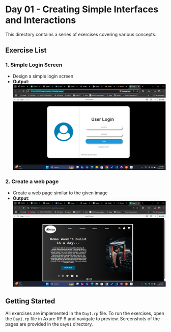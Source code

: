 # Day 01 - Creating Simple Interfaces and Interactions

This directory contains a series of exercises covering various concepts.

## Exercise List

### 1. Simple Login Screen
- Design a simple login screen
- **Output**: ![Login Screem](./Two.png)

### 2. Create a web page
- Create a web page similar to the given image
- **Output**: ![Gym page](./One.png)

## Getting Started
All exercises are implemented in the `Day1.rp` file. To run the exercises, open the `Day1.rp` file in Axure RP 9 and navigate to preview. Screenshots of the pages are provided in the `Day01` directory.

